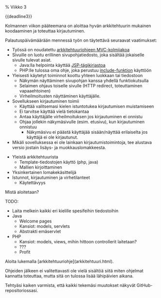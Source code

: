 % Viikko 3
<!-- order: 1 -->

<deadline>{{deadline3}}</deadline>

Kolmannen viikon pääteemana on aloittaa 
hyvän arkkitehtuurin mukainen koodaaminen
ja toteuttaa kirjautuminen.

<wip />

Palautuspäivämäärään mennessä työn on täytettävä seuraavat vaatimukset:

* Työssä on noudatettu [arkkitehtuuriohjeen MVC-kolmijakoa](arkkitehtuuri.html)
* Sivuille on luotu erillinen sivupohjatiedosto, joka sisältää jokaiselle sivulle tulevat asiat.
    * Java:lla helpointa käyttää [JSP-tägikirjastoa](java/rakenne.html#template-pohjatiedoston-k%C3%A4ytt%C3%B6)
    * PHP:lle tulossa oma ohje, joka perustuu [include-funktion](http://php.net/manual/en/function.include.php) käyttöön
* Yleisesti käytetyt toiminnot koottu yhteen luokkaan tai tiedostoon
    * Näkymän näyttäminen sivupohjan kanssa yhdellä funktiokutsulla
    * Selaimen ohjaus toiselle sivulle (HTTP redirect, toteuttaminen vapaaehtoinen)
    * Virheilmoitusten näyttäminen käyttäjälle.
* Sovellukseen kirjautuminen toimii
    * Käyttää valitsemasi kielen istuntotukea kirjautumisen muistamiseen
    * Ei tarvitse käyttää vielä tietokantaa
    * Antaa käyttäjälle virheilmoituksen jos kirjautuminen ei onnistu
    * Ohjaa jollekin näkymäsivulle (esim. etusivu), kun kirjautuminen onnistuu
        * Näkymäsivu ei päästä käyttäjää sisään/näyttää 
          erilaiselta jos käyttäjä ei ole kirjautunut.
* Mikäli sovelluksessa ei ole lainkaan kirjautumistoimintoja, tee alustava versio jostain lisäys- ja muokkauslomakkeesta.

<comment>

* Yleistä arkkitehtuurista
  * Template-tiedostojen käyttö (php, java)
  * Mallien kirjoittaminen
* Yksinkertainen lomakekäsittelijä
* Istunnot, kirjautuminen ja virhetilanteet
  * Käytettävyys

Mistä aloitetaan?

TODO:
* Laita melkein kaikki eri kielille spesifeihin tiedostoihin
* Java
    * Welcome pages
    * Kansiot: models, servlets
    * Abstrakti emäservlet
* PHP
    * Kansiot: models, views, mihin hittoon controllerit laitetaan?
    * ???
    * Profit
</comment>

<ohje>
Aloita lukemalla [arkkitehtuuriohje](arkkitehtuuri.html).

Ohjeiden jälkeen ei valitettavasti ole vielä sisältöä siitä miten 
ohjelmat kannatta toteuttaa, mutta sitä on tulossa lisää lähipäivien aikana.

<!-- ja seuraa vihreitä ohjelaatikoita. -->

Tehtyäsi kaiken varmista, että kaikki tekemäsi muutokset näkyvät GitHub-repositoriossasi.
</ohje>
